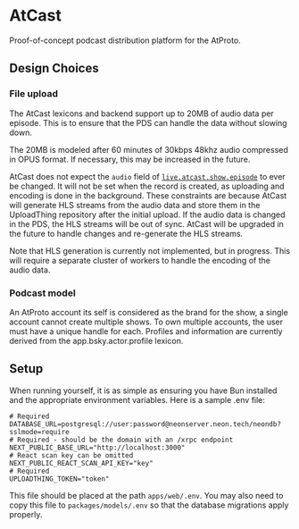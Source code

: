 # AtCast

Proof-of-concept podcast distribution platform for the AtProto.

## Design Choices

### File upload

The AtCast lexicons and backend support up to 20MB of audio data per episode. This is to ensure that the PDS can handle the data without slowing down.

The 20MB is modeled after 60 minutes of 30kbps 48khz audio compressed in OPUS format. If necessary, this may be increased in the future.

AtCast does not expect the `audio` field of [`live.atcast.show.episode`](./lexicons/live/atcast/show/episode.json) to ever be changed. It will not be set when the record is created, as uploading and encoding is done in the background. These constraints are because AtCast will generate HLS streams from the audio data and store them in the UploadThing repository after the initial upload. If the audio data is changed in the PDS, the HLS streams will be out of sync. AtCast will be upgraded in the future to handle changes and re-generate the HLS streams.

Note that HLS generation is currently not implemented, but in progress. This will require a separate cluster of workers to handle the encoding of the audio data.

### Podcast model

An AtProto account its self is considered as the brand for the show, a single account cannot create multiple shows. To own multiple accounts, the user must have a unique handle for each. Profiles and information are currently derived from the app.bsky.actor.profile lexicon.

## Setup

When running yourself, it is as simple as ensuring you have Bun installed and the appropriate environment variables. Here is a sample .env file:

```properties
# Required
DATABASE_URL=postgresql://user:password@neonserver.neon.tech/neondb?sslmode=require
# Required - should be the domain with an /xrpc endpoint
NEXT_PUBLIC_BASE_URL="http://localhost:3000"
# React scan key can be omitted
NEXT_PUBLIC_REACT_SCAN_API_KEY="key"
# Required
UPLOADTHING_TOKEN="token"
```

This file should be placed at the path `apps/web/.env`. You may also need to copy this file to `packages/models/.env` so that the database migrations apply properly.